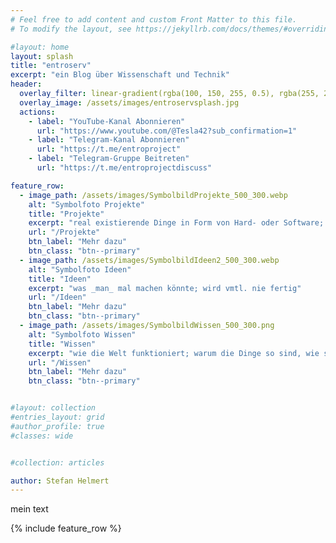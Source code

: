 ```yaml
---
# Feel free to add content and custom Front Matter to this file.
# To modify the layout, see https://jekyllrb.com/docs/themes/#overriding-theme-defaults

#layout: home
layout: splash
title: "entroserv"
excerpt: "ein Blog über Wissenschaft und Technik"
header:
  overlay_filter: linear-gradient(rgba(100, 150, 255, 0.5), rgba(255, 255, 255, 0.5))
  overlay_image: /assets/images/entroservsplash.jpg 
  actions:
    - label: "YouTube-Kanal Abonnieren"
      url: "https://www.youtube.com/@Tesla42?sub_confirmation=1"
    - label: "Telegram-Kanal Abonnieren"
      url: "https://t.me/entroproject"
    - label: "Telegram-Gruppe Beitreten"
      url: "https://t.me/entroprojectdiscuss"

feature_row:
  - image_path: /assets/images/SymbolbildProjekte_500_300.webp
    alt: "Symbolfoto Projekte"
    title: "Projekte"
    excerpt: "real existierende Dinge in Form von Hard- oder Software; in Umsetzung befindlich oder abgeschlossen"
    url: "/Projekte"
    btn_label: "Mehr dazu"
    btn_class: "btn--primary"
  - image_path: /assets/images/SymbolbildIdeen2_500_300.webp
    alt: "Symbolfoto Ideen"
    title: "Ideen"
    excerpt: "was _man_ mal machen könnte; wird vmtl. nie fertig"
    url: "/Ideen"
    btn_label: "Mehr dazu"
    btn_class: "btn--primary"
  - image_path: /assets/images/SymbolbildWissen_500_300.png
    alt: "Symbolfoto Wissen"
    title: "Wissen"
    excerpt: "wie die Welt funktioniert; warum die Dinge so sind, wie sie sind"
    url: "/Wissen"
    btn_label: "Mehr dazu"
    btn_class: "btn--primary"


#layout: collection
#entries_layout: grid
#author_profile: true
#classes: wide


#collection: articles

author: Stefan Helmert
---
```


mein text

{% include feature_row %}

